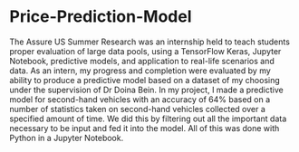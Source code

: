# Price-Prediction-Model

The Assure US Summer Research was an internship held to teach students proper evaluation of large data pools, using a TensorFlow Keras, Jupyter Notebook, predictive models, and application to real-life scenarios and data.
As an intern, my progress and completion were evaluated by my ability to produce a predictive model based on a dataset of my choosing under the supervision of Dr Doina Bein.
In my project, I made a predictive model for second-hand vehicles with an accuracy of 64% based on a number of statistics taken on second-hand vehicles collected over a specified amount of time. We did this by filtering out all the important data necessary to be input and fed it into the model. All of this was done with Python in a Jupyter Notebook.
